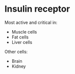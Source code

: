 # Insulin receptor

Most active and critical in:
* Muscle cells
* Fat cells
* Liver cells

Other cells:
* Brain
* Kidney
